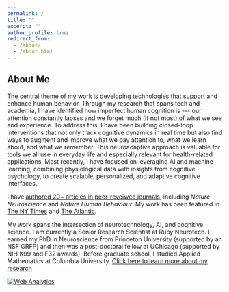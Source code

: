 ```yaml
---
permalink: /
title: ""
excerpt: ""
author_profile: true
redirect_from: 
  - /about/
  - /about.html
---
```


## About Me


The central theme of my work is developing technologies that support and enhance human behavior. Through my research that spans tech and academia, I have identified how imperfect human cognition is --- our attention constantly lapses and we forget much (if not most) of what we see and experience. To address this, I have been building closed-loop interventions that not only track cognitive dynamics in real time but also find ways to augment and improve what we pay attention to, what we learn about, and what we remember. This neuroadaptive approach is valuable for tools we all use in everyday life and especially relevant for health-related applications. Most recently, I have focused on leveraging AI and machine learning, combining physiological data with insights from cognitive psychology, to create scalable, personalized, and adaptive cognitive interfaces. <br>

I have [authored 20+ articles in peer-reveiwed journals](/publications), including *Nature Neuroscience* and *Nature Human Behaviour*. My work has been featured in [The NY Times](https://www.nytimes.com/2015/02/10/science/training-the-mind-not-to-wander.html) and [The Atlantic](https://www.theatlantic.com/technology/archive/2015/02/the-attention-machine/385284/). <br>

My work spans the intersection of neurotechnology, AI, and cognitive science. I am currently a Senior Research Scientist at Ruby Neurotech. I earned my PhD in Neuroscience from Princeton University (supported by an NSF GRFP) and then was a post-doctoral fellow at UChicago (supported by NIH K99 and F32 awards). Before graduate school, I studied Applied Mathematics at Columbia University.
[Click here to learn more about my research](/research)

<!-- Default Statcounter code for Github Personal Website
http://debetten.github.io -->
<script type="text/javascript">
var sc_project=12843941; 
var sc_invisible=1; 
var sc_security="48f3caee"; 
</script>
<script type="text/javascript"
src="https://www.statcounter.com/counter/counter.js"
async></script>
<noscript><div class="statcounter"><a title="Web Analytics"
href="https://statcounter.com/" target="_blank"><img
class="statcounter"
src="https://c.statcounter.com/12843941/0/48f3caee/1/"
alt="Web Analytics"
referrerPolicy="no-referrer-when-downgrade"></a></div></noscript>
<!-- End of Statcounter Code -->
